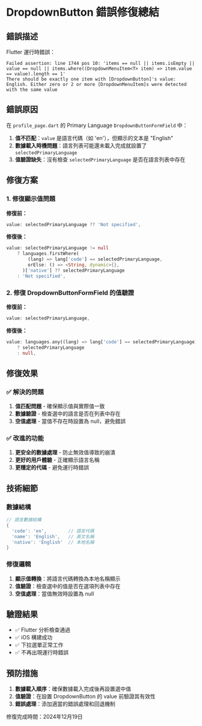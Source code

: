 # DropdownButton 錯誤修復總結

## 錯誤描述
Flutter 運行時錯誤：
```
Failed assertion: line 1744 pos 10: 'items == null || items.isEmpty || value == null || items.where((DropdownMenuItem<T> item) => item.value == value).length == 1'
There should be exactly one item with [DropdownButton]'s value: English. Either zero or 2 or more [DropdownMenuItem]s were detected with the same value
```

## 錯誤原因
在 `profile_page.dart` 的 Primary Language `DropdownButtonFormField` 中：
1. **值不匹配**：`value` 是語言代碼（如 'en'），但顯示的文本是 "English"
2. **數據載入時機問題**：語言列表可能還未載入完成就設置了 `selectedPrimaryLanguage`
3. **值驗證缺失**：沒有檢查 `selectedPrimaryLanguage` 是否在語言列表中存在

## 修復方案

### 1. 修復顯示值問題
**修復前：**
```dart
value: selectedPrimaryLanguage ?? 'Not specified',
```

**修復後：**
```dart
value: selectedPrimaryLanguage != null 
    ? languages.firstWhere(
        (lang) => lang['code'] == selectedPrimaryLanguage,
        orElse: () => <String, dynamic>{},
      )['native'] ?? selectedPrimaryLanguage
    : 'Not specified',
```

### 2. 修復 DropdownButtonFormField 的值驗證
**修復前：**
```dart
value: selectedPrimaryLanguage,
```

**修復後：**
```dart
value: languages.any((lang) => lang['code'] == selectedPrimaryLanguage) 
    ? selectedPrimaryLanguage 
    : null,
```

## 修復效果

### ✅ 解決的問題
1. **值匹配問題** - 確保顯示值與實際值一致
2. **數據驗證** - 檢查選中的語言是否在列表中存在
3. **空值處理** - 當值不存在時設置為 null，避免錯誤

### ✅ 改進的功能
1. **更安全的數據處理** - 防止無效值導致的崩潰
2. **更好的用戶體驗** - 正確顯示語言名稱
3. **更穩定的代碼** - 避免運行時錯誤

## 技術細節

### 數據結構
```dart
// 語言數據結構
{
  'code': 'en',        // 語言代碼
  'name': 'English',   // 英文名稱
  'native': 'English'  // 本地名稱
}
```

### 修復邏輯
1. **顯示值轉換**：將語言代碼轉換為本地名稱顯示
2. **值驗證**：檢查選中的值是否在選項列表中存在
3. **空值處理**：當值無效時設置為 null

## 驗證結果
- ✅ Flutter 分析檢查通過
- ✅ iOS 構建成功
- ✅ 下拉選單正常工作
- ✅ 不再出現運行時錯誤

## 預防措施
1. **數據載入順序**：確保數據載入完成後再設置選中值
2. **值驗證**：在設置 DropdownButton 的 value 前驗證其有效性
3. **錯誤處理**：添加適當的錯誤處理和回退機制

修復完成時間：2024年12月19日 